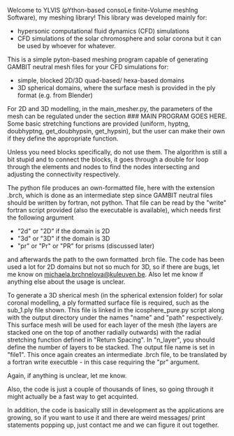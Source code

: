 Welcome to YLVIS (pYthon-based consoLe finite-Volume meshIng Software), my meshing library! This library was developed mainly for:
- hypersonic computational fluid dynamics (CFD) simulations
- CFD simulations of the solar chromosphere and solar corona
but it can be used by whoever for whatever. 


This is a simple pyton-based meshing program capable of generating GAMBIT neutral mesh files for your CFD simulations for:
- simple, blocked 2D/3D quad-based/ hexa-based domains
- 3D spherical domains, where the surface mesh is provided in the ply format (e.g. from Blender)


For 2D and 3D modelling, in the main_mesher.py, the parameters of the mesh can be regulated under the section ### MAIN PROGRAM GOES HERE. Some basic stretching 
functions are provided (uniform, hyptng, doubhyptng, get_doubhypsin, get_hypsin), but the user can make their own if they define the appropriate function. 

Unless you need blocks specifically, do not use them. The algorithm is still a bit stupid and to connect the blocks, it goes through a double for loop through the
elements and nodes to find the nodes intersecting and adjusting the connectivity respectively.

The python file produces an own-formatted file, here with the extension .brch, which is done as an intermediate step since GAMBIT neutral files should be written 
by fortran, not python. That file can be read by the "write" fortran script provided (also the executable is available), which needs first the following argument
- "2d" or "2D" if the domain is 2D
- "3d" or "3D" if the domain is 3D
- "pr" or "Pr" or "PR" for prisms (discussed later)

and afterwards the path to the own formatted .brch file. The code has been used a lot for 2D domains but not so much for 3D, so if there are bugs, let me know on
michaela.brchnelova@kuleuven.be. Also let me know if anything else about the usage is unclear. 


To generate a 3D sherical mesh (in the spherical extension folder) for solar coronal modelling, a ply formatted surface file is required, such as the sub_1.ply file
shown. This file is linked in the icosphere_pure.py script along with the output directory under the names "name" and "path" respectively. This surface mesh will
be used for each layer of the mesh (the layers are stacked one on the top of another radially outwards) with the radial stretching function defined in "Return
Spacing". In "n_layer", you should define the number of layers to be stacked. The output file name is set in "file1". This once again creates an intermediate .brch
file, to be translated by a fortran write executble - in this case requiring the "pr" argument.

Again, if anything is unclear, let me know.

Also, the code is just a couple of thousands of lines, so going through it might actually be a fast way to get acquinted.

In addition, the code is basically still in development as the applications are growing, so if you want to use it and there are weird messages/ print statements 
popping up, just contact me and we can figure it out together. 
